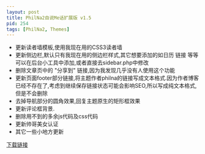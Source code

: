 ```yaml
---
layout: post
title: PhilNa2自说Me话扩展版 v1.5
pid: 254
tags: [PhilNa2, Themes]
---
```

- 更新读者墙模板,使用我现在用的CSS3读者墙
- 更新侧边栏,默认只有我现在用的侧边栏样式,其它想要添加的如日历 链接 等等可以在后台小工具中添加,或者直接去sidebar.php中修改
- 删除文章页中的 "分享到" 链接,因为我发现几乎没有人使用这个功能
- 更新页面footer部分链接,将主题作者philna的链接写成文本格式.因为作者博客已经不存在了,考虑到继续保存链接状态可能会影响SEO,所以写成纯文本格式,但是不会删除
- 去掉导航部分的圆角效果,回复主题原生的矩形框效果
- 更新评论框背景.
- 删除用不到的多余js代码及css代码
- 更新帅哥美女认证
- 其它一些小地方更新

[下载链接](https://github.com/Treri/PhilNa2-plus/archive/v1.5.1.zip)
